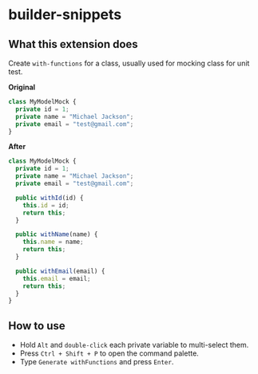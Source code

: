 # builder-snippets

## What this extension does

Create `with-functions` for a class, usually used for mocking class for unit test.

**Original**

```ts
class MyModelMock {
  private id = 1;
  private name = "Michael Jackson";
  private email = "test@gmail.com";
}
```

**After**

```ts
class MyModelMock {
  private id = 1;
  private name = "Michael Jackson";
  private email = "test@gmail.com";

  public withId(id) {
    this.id = id;
    return this;
  }

  public withName(name) {
    this.name = name;
    return this;
  }

  public withEmail(email) {
    this.email = email;
    return this;
  }
}
```

## How to use

- Hold `Alt` and `double-click` each private variable to multi-select them.
- Press `Ctrl + Shift + P` to open the command palette.
- Type `Generate withFunctions` and press `Enter`.
